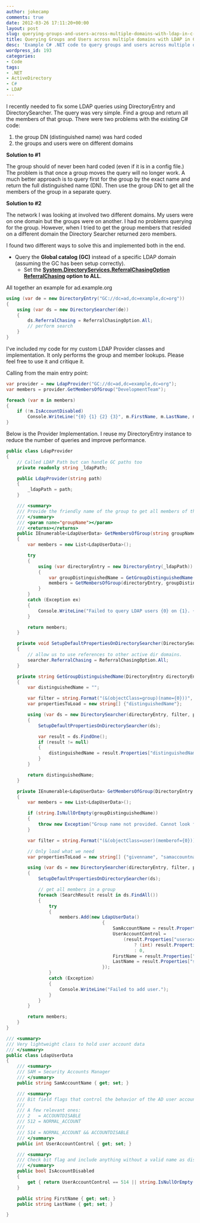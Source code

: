 ```yaml
---
author: jokecamp
comments: true
date: 2012-03-26 17:11:20+00:00
layout: post
slug: querying-groups-and-users-across-multiple-domains-with-ldap-in-c-net
title: Querying Groups and Users across multiple domains with LDAP in C# .NET
desc: 'Example C# .NET code to query groups and users across multiple domains with LDAP'
wordpress_id: 193
categories:
- Code
tags:
- .NET
- ActiveDirectory
- C#
- LDAP
---
```


I recently needed to fix some LDAP queries using DirectoryEntry and DirectorySearcher. The query was very simple. Find a group and return all the members of that group. There were two problems with the existing C# code:

  1. the group DN (distinguished name) was hard coded
  2. the groups and users were on different domains

**Solution to #1**

The group should of never been hard coded (even if it is in a config file.) The problem is that once a group moves the query will no longer work. A much better approach is to query first for the group by the exact name and return the full distinguished name (DN). Then use the group DN to get all the members of the group in a separate query.

**Solution to #2**

The network I was looking at involved two different domains. My users were on one domain but the groups were on another. I had no problems querying for the group. However, when I tried to get the group members that resided on a different domain the Directory Searcher returned zero members.

I found two different ways to solve this and implemented both in the end.

  - Query the **Global catalog (GC)** instead of a specific LDAP domain (assuming the GC has been setup correctly).
	- Set the **[System.DirectoryServices.ReferralChasingOption ReferralChasing](http://msdn.microsoft.com/en-us/library/system.directoryservices.referralchasingoption.aspx) option to ALL**.

All together an example for ad.example.org

```csharp
using (var de = new DirectoryEntry("GC://dc=ad,dc=example,dc=org"))
{
    using (var ds = new DirectorySearcher(de))
    {
        ds.ReferralChasing = ReferralChasingOption.All;
        // perform search
    }
}
```

I've included my code for my custom LDAP Provider classes and implementation. It only performs the group and member lookups. Please feel free to use it and critique it.

Calling from the main entry point:

```csharp
var provider = new LdapProvider("GC://dc=ad,dc=example,dc=org");
var members = provider.GetMembersOfGroup("DevelopmentTeam");

foreach (var m in members)
{
    if (!m.IsAccountDisabled)
        Console.WriteLine("{0} {1} {2} {3}", m.FirstName, m.LastName, m.SamAccountName, m.UserAccountControl);
}
```

Below is the Provider Implementation. I reuse my DirectoryEntry instance to reduce the number of queries and improve performance.

```csharp
public class LdapProvider
{
    // Called LDAP Path but can handle GC paths too
    private readonly string _ldapPath;

    public LdapProvider(string path)
    {
        _ldapPath = path;
    }

    /// <summary>
    /// Provide the friendly name of the group to get all members of the group.
    /// </summary>
    /// <param name="groupName"></param>
    /// <returns></returns>
    public IEnumerable<LdapUserData> GetMembersOfGroup(string groupName)
    {
        var members = new List<LdapUserData>();

        try
        {
            using (var directoryEntry = new DirectoryEntry(_ldapPath))
            {
                var groupDistinguishedName = GetGroupDistinguishedName(directoryEntry, groupName);
                members = GetMembersOfGroup(directoryEntry, groupDistinguishedName).ToList();
            }
        }
        catch (Exception ex)
        {
            Console.WriteLine("Failed to query LDAP users {0} on {1}. {2}", groupName, _ldapPath, ex.Message);
        }

        return members;
    }

    private void SetupDefaultPropertiesOnDirectorySearcher(DirectorySearcher searcher)
    {
        // allow us to use references to other active dir domains.
        searcher.ReferralChasing = ReferralChasingOption.All;
    }

    private string GetGroupDistinguishedName(DirectoryEntry directoryEntry, string groupName)
    {
        var distinguishedName = "";

        var filter = string.Format("(&(objectClass=group)(name={0}))", groupName);
        var propertiesToLoad = new string[] {"distinguishedName"};

        using (var ds = new DirectorySearcher(directoryEntry, filter, propertiesToLoad))
        {
            SetupDefaultPropertiesOnDirectorySearcher(ds);

            var result = ds.FindOne();
            if (result != null)
            {
                distinguishedName = result.Properties["distinguishedName"][0].ToString();
            }
        }

        return distinguishedName;
    }

    private IEnumerable<LdapUserData> GetMembersOfGroup(DirectoryEntry directoryEntry, string groupDistinguishedName)
    {
        var members = new List<LdapUserData>();

        if (string.IsNullOrEmpty(groupDistinguishedName))
        {
            throw new Exception("Group name not provided. Cannot look for group members.");
        }

        var filter = string.Format("(&(objectClass=user)(memberof={0}))", groupDistinguishedName);

        // Only load what we need
        var propertiesToLoad = new string[] {"givenname", "samaccountname", "sn", "useraccountcontrol"};

        using (var ds = new DirectorySearcher(directoryEntry, filter, propertiesToLoad))
        {
            SetupDefaultPropertiesOnDirectorySearcher(ds);

            // get all members in a group
            foreach (SearchResult result in ds.FindAll())
            {
                try
                {
                    members.Add(new LdapUserData()
                                    {
                                        SamAccountName = result.Properties["samaccountname"][0].ToString(),
                                        UserAccountControl =
                                            (result.Properties["useraccountcontrol"][0] is int)
                                                ? (int) result.Properties["useraccountcontrol"][0]
                                                : 0,
                                        FirstName = result.Properties["givenname"][0].ToString(),
                                        LastName = result.Properties["sn"][0].ToString()
                                    });
                }
                catch (Exception)
                {
                    Console.WriteLine("Failed to add user.");
                }
            }
        }

        return members;
    }
}

/// <summary>
/// Very lightweight class to hold user account data
/// </summary>
public class LdapUserData
{
    /// <summary>
    /// SAM = Security Accounts Manager
    /// </summary>
    public string SamAccountName { get; set; }

    /// <summary>
    /// Bit field flags that control the behavior of the AD user account.
    ///
    /// A few relevant ones:
    /// 2   = ACCOUNTDISABLE
    /// 512 = NORMAL_ACCOUNT
    ///
    /// 514 = NORMAL_ACCOUNT && ACCOUNTDISABLE
    /// </summary>
    public int UserAccountControl { get; set; }

    /// <summary>
    /// Check bit flag and include anything without a valid name as disabled.
    /// </summary>
    public bool IsAccountDisabled
    {
        get { return UserAccountControl == 514 || string.IsNullOrEmpty(SamAccountName); }
    }

    public string FirstName { get; set; }
    public string LastName { get; set; }

}
```
